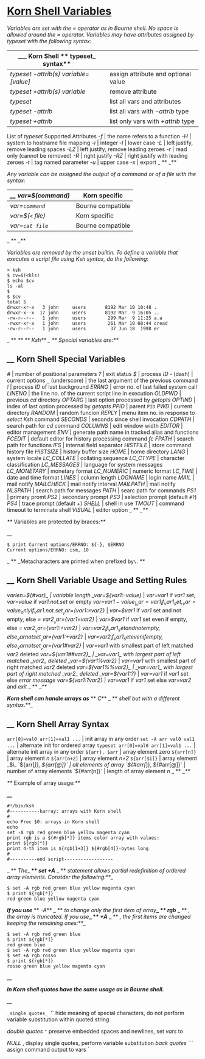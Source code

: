 # [Korn Shell Variables](http://www.bo.infn.it/alice/alice-doc/mll-doc/impgde/node16.html)

_Variables are set with the = operator as in Bourne shell. No space is allowed around the = operator. Variables may have attributes assigned by typeset with the following syntax:_


**__**_ **Korn Shell** ** typeset_ syntax** | &nbsp;
-|-
_typeset -attrib(s) variable=[value]_ |  assign attribute and optional value
_typeset +attrib(s) variable_ |  remove attribute
_typeset_ |  list all vars and attributes
_typeset -attrib_ |  list all vars with _-attrib_ type
_typeset +attrib_ |  list only vars with _+attrib_ type
List of _typeset_ Supported Attributes
_-f_ |  the name refers to a function
_-H_ |  system to hostname file mapping
_-i_ |  integer
_-l_ |  lower case
_-L_ |  left justify, remove leading spaces
_-LZ_ |  left justify, remove leading zeroes
_-r_ |  read only (cannot be removed)
_-R_ |  right justify
_-RZ_ |  right justify with leading zeroes
_-t_ |  tag named parameter
_-u_ |  upper case
_-x_ |  export
 _ ** __**_


_Any variable can be assigned the output of a command or of a file with the syntax:_


_**__**_ _var=$(command)_ |  Korn specific
---|---
_var=`command`_ |  Bourne compatible
_var=$(_`<` _file)_ |  Korn specific
_var=`cat file`_ |  Bourne compatible
 _ ** __**_


_Variables are removed by the unset builtin. To define a variable that executes a script file using Ksh syntax, do the following:_


    > ksh
    $ cv=$(<kls)
    $ echo $cv
    ls -al
    $
    $ $cv
    total 5
    drwxr-xr-x   3 john     users       8192 Mar 10 10:48 .
    drwxr-x--x  17 john     users       8192 Mar  9 16:05 ..
    -rw-r--r--   1 john     users        299 Mar  9 11:25 a.a
    -rwxr-xr-x   1 john     users        261 Mar 10 08:44 cread
    -rw-r--r--   1 john     users         37 Jun 18  1998 er

 _ ** __**_ ** _Ksh_** _ ** _Special variables are:_**_


_**__**_ **Korn Shell Special Variables**
---
_#_ |  number of positional parameters
_?_ |  exit status
_$_ |  process _ID_
_-_ (dash) |  current options
`_` (underscore) | the last argument of the previous command
_!_ |  process _ID_ of last background
_ERRNO_ |  error no. of last failed system call
_LINENO_ |  the line no. of the current script line in execution
_OLDPWD_ |  previous _cd_ directory
_OPTARG_ |  last option processed by _getopts_
_OPTIND_ |  index of last option processed by _getopts_
_PPID_ |  parent `PID`
_PWD_ |  current directory
_RANDOM_ |  random funcion
_REPLY_ |  menu item no. in response to _select Ksh_ command
_SECONDS_ |  seconds since shell invocation
_CDPATH_ |  search path for _cd_ command
_COLUMNS_ |  edit window width
_EDITOR_ |  editor management
_ENV_ |  generate path name in tracked alias and functions
_FCEDIT_ |  default editor for history processing command _fc_
_FPATH_ |  search path for functions
_IFS_ |  internal field separator
_HISTFILE_ |  store command history file
_HISTSIZE_ |  history buffer size
_HOME_ |  home directory
_LANG_ |  system locale
_LC_COLLATE_ |  collating sequence
_LC_CTYPE_ |  character classification
_LC_MESSAGES_ |  language for system messages
_LC_MONETARY_ |  monetary format
_LC_NUMERIC_ |  numeric format
_LC_TIME_ |  date and time format
_LINES_ |  column length
_LOGNAME_ |  login name
_MAIL_ |  mail notify
_MAILCHECK_ |  mail notify interval
_MAILPATH_ |  mail notify
_NLSPATH_ |  search path for messages
_PATH_ |  searc path for commands
_PS1_ |  primary promt
_PS2_ |  secondary prompt
_PS3_ |  selection prompt (default `#?`)
_PS4_ |  trace prompt (default +)
_SHELL_ |  shell in use
_TMOUT_ |  command timeout to terminate shell
_VISUAL_ |  editor option
 _ ** __**_


_**_
Variables are protected by braces:_**_

_**__**_


    $ print Current options/ERRNO: ${-}, $ERRNO
    Current options/ERRNO: ism, 10

 _ ** _Metacharacters are printed when prefixed by`\`. _**_


_**__**_ **Korn Shell Variable Usage and Setting Rules**
---
_varlen=${#var}_ |  variable length
_var=${var1:-value}_ | _var=var1_ if _var1_ set, _var=value_ if _var1.not.set_ or empty
_var=${var1-value}_ | _var=var1_ if _var1_ set, _var=value_ only if _var1.not.set_
_var=${var1:=var2}_ | _var=$var1_ if _var1_ set and not empty, else _= $var2_
_var=${var1=var2}_ | _var=$var1_ if _var1_ set even if empty, else _= $var2_
_var=${var1:+var2}_ | _var=$var2_ if _var1_ set and not empty, else _var not set_
_var=${var1:+var2}_ | _var=$var2_ if _var1_ set even if empty, else _var not set_
_var=${var1#var2}_ | _var=var1_ with smallest part of left matched _var2_ deleted
_var=${var1##var2}_ | _var=var1_ with largest part of left matched _var2_ deleted
_var=${var1%var2}_ | _var=var1_ with smallest part of right matched _var2_ deleted
_var=${var1%%var2}_ | _var=var1_ with largest part of right matched _var2_ deleted
_var=${var1:?}_ | _var=var1_ if _var1_ set else _error message_
_var=${var1:?var2}_ | _var=var1_ if _var1_ set else _var=var2_ and _exit_
 _ ** __**_

_**_Korn shell can handle arrays as_**_ ** _C_** _ ** _shell but with a different syntax._**_


_**__**_ **Korn Shell Array Syntax**
---
`arr[0]=val0 arr[1]=val1 ...` |  init array in any order
`set -A arr val0 val1 ...` | alternate init for ordered array
`typeset arr[0]=val0 arr[1]=val1 ...` | alternate init array in any order
`${arr}, $arr` | array element zero
`${arr[n]}` | array element _n_
`${arr[n+2]` |  array element _n+2_
`${arr[$i]}` |  array element _$i_
`${arr[*]}, ${arr[@]}` |  all elements of array
`${#arr[*]}, ${#arr[@]}` | number of array elements
`${#arr[n]}` | length of array element _n_
 _ ** __**_


_**_
Example of array usage:_**_

_**__**_


    #!/bin/ksh
    #-----------karray: arrays with Korn shell
    #
    echo Proc $0: arrays in Korn shell
    echo
    set -A rgb red green blue yellow magenta cyan
    print rgb is a ${#rgb[*]} items color array with values:
    print ${rgb[*]}
    print 4-th item is ${rgb[1+3]} ${#rgb[4]}-bytes long
    #
    #----------end script------------------

 _ ** _The_**_ ** _set +A_** _ ** _statement allows partial redefinition of ordered array elements. Consider the following:_**_


    $ set -A rgb red green blue yellow magenta cyan
    $ print ${rgb[*]}
    red green blue yellow magenta cyan


_**_If you use_**_ ** _-A_** _ ** _to change only the first item of array_**_ ** _rgb_** _ ** _, the array is truncated. If you use_**_ ** _+A_** _ ** _, the first items are changed keeping the remaining ones:_**_


    $ set -A rgb red green blue
    $ print ${rgb[*]}
    red green blue
    $ set -A rgb red green blue yellow magenta cyan
    $ set +A rgb rosso
    $ print ${rgb[*]}
    rosso green blue yellow magenta cyan


_**__**_

_**_In Korn shell quotes have the same usage as in Bourne shell._**_

_**__**_

`_single quotes_ `'` hide meaning of special characters, do not perform variable substitution within quoted string

_double quotes_ `"` preserve embedded spaces and newlines, set _vars_ to


_NULL_ , display single quotes, perform variable substitution
_back quotes_ ``` assign command output to vars `
